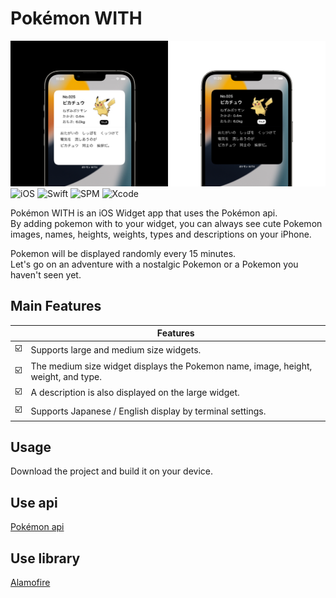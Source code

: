 # Pokémon WITH  
![](/top_image.png)
![iOS](https://img.shields.io/badge/iOS-15.5-blue)
![Swift](https://img.shields.io/badge/Swift-5.6.1-blue)
![SPM](https://img.shields.io/badge/SPM-Supported-blue)
![Xcode](https://img.shields.io/badge/Xcode-13.4.1-blue)

Pokémon WITH is an iOS Widget app that uses the Pokémon api.  
By adding pokemon with to your widget, you can always see cute Pokemon images, names, heights, weights, types and descriptions on your iPhone.  

Pokemon will be displayed randomly every 15 minutes.  
Let's go on an adventure with a nostalgic Pokemon or a Pokemon you haven't seen yet.  

## Main Features
| | Features                                                                          |
| ------------- |---------------------------------------------------------------------|
|:ballot_box_with_check:| Supports large and medium size widgets.                                           |
|:ballot_box_with_check:| The medium size widget displays the Pokemon name, image, height, weight, and type.|
|:ballot_box_with_check:| A description is also displayed on the large widget.                              |
|:ballot_box_with_check:| Supports Japanese / English display by terminal settings.                         |

## Usage
Download the project and build it on your device.  

## Use api
[Pokémon api](https://pokeapi.co/)  

## Use library
[Alamofire](https://github.com/Alamofire/Alamofire)
